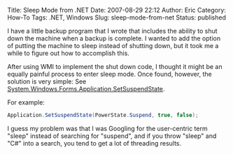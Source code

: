 Title: Sleep Mode from .NET
Date: 2007-08-29 22:12
Author: Eric
Category: How-To
Tags: .NET, Windows
Slug: sleep-mode-from-net
Status: published

I have a little backup program that I wrote that includes the ability to
shut down the machine when a backup is complete. I wanted to add the
option of putting the machine to sleep instead of shutting down, but it
took me a while to figure out how to accomplish this.

After using WMI to implement the shut down code, I thought it might be
an equally painful process to enter sleep mode. Once found, however, the
solution is very simple: See
[System.Windows.Forms.Application.SetSuspendState](http://msdn2.microsoft.com/en-us/library/system.windows.forms.application.setsuspendstate.aspx).

For example:

```csharp
Application.SetSuspendState(PowerState.Suspend, true, false);
```

I guess my problem was that I was Googling for the user-centric term
"sleep" instead of searching for "suspend", and if you throw "sleep" and
"C\#" into a search, you tend to get a lot of threading results.
